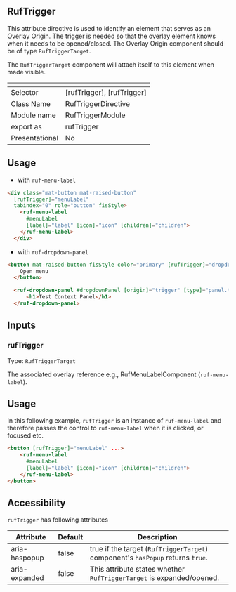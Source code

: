 ## RufTrigger

This attribute directive is used to identify an element that serves as an Overlay Origin. The trigger is needed so that the overlay element knows when it needs to be opened/closed.
The Overlay Origin component should be of type `RufTriggerTarget`.
 
The `RufTriggerTarget` component will attach itself to this element when made visible.

[]()                 | []()
-------------------- | --------------------
Selector             | [rufTrigger], [rufTrigger]
Class Name           | RufTriggerDirective
Module name          | RufTriggerModule
export as            | rufTrigger
Presentational       | No


## Usage

* with `ruf-menu-label`
```html
<div class="mat-button mat-raised-button" 
  [rufTrigger]="menuLabel" 
  tabindex="0" role="button" fisStyle>
    <ruf-menu-label  
      #menuLabel 
      [label]="label" [icon]="icon" [children]="children">
    </ruf-menu-label>
  </div>
```

* with `ruf-dropdown-panel`
```html
<button mat-raised-button fisStyle color="primary" [rufTrigger]="dropdownPanel" #trigger="rufTrigger">
    Open menu
  </button>

  <ruf-dropdown-panel #dropdownPanel [origin]="trigger" [type]="panel.type">
      <h1>Test Context Panel</h1>
  </ruf-dropdown-panel>
```

## Inputs

### rufTrigger

Type: `RufTriggerTarget`

The associated overlay reference e.g., RufMenuLabelComponent (`ruf-menu-label`).


## Usage
In this following example, `rufTrigger` is an instance of `ruf-menu-label` and therefore passes the control to `ruf-menu-label` when it is clicked, or focused etc.

```html
<button [rufTrigger]="menuLabel" ...>
    <ruf-menu-label 
      #menuLabel 
      [label]="label" [icon]="icon" [children]="children">      
    </ruf-menu-label>
</button>
```

## Accessibility

`rufTrigger` has following attributes

Attribute                       | Default           | Description
------------------------------- | ----------------- | -----------
aria-haspopup                        | false         |     true if the target (`RufTriggerTarget`) component's `hasPopup` returns `true`.
aria-expanded                        | false        | This attribute states whether `RufTriggerTarget` is expanded/opened.
